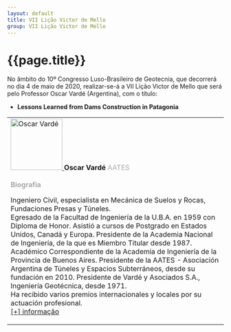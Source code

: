 ```yaml
---
layout: default
title: VII Lição Victor de Mello
group: VII Lição Victor de Mello
---
```


# {{page.title}}

No âmbito do 10º Congresso Luso-Brasileiro de Geotecnia, que decorrerá no dia 4 de maio de 2020, realizar-se-á a VII Lição Victor de Mello que será pelo Professor Oscar Vardé (Argentina), com o título:

 - **Lessons Learned from Dams Construction in Patagonia**

  <table class="table table-hover">
  <tbody>
  <tr> 
  <td> <a href="https://www.linkedin.com/in/oscar-varde-175b8a27/?originalSubdomain=ar"><img src="{{site.baseurl}}/images/speakers/oscar-alberto-varde.png" style="height:120px" title="Oscar Vardé " alt="Oscar Vardé"> </a><strong>Oscar Vardé  </strong>  <font color="#a9a9a9"> AATES <br> <br> <strong>Biografia</strong></font> <br>  
   
Ingeniero Civil, especialista en Mecánica de Suelos y Rocas, Fundaciones Presas y Túneles. 
<br>
Egresado de la Facultad de Ingeniería de la U.B.A. en 1959 con Diploma de Honor.
Asistió a cursos de Postgrado en Estados Unidos, Canadá y Europa.
Presidente de la Academia Nacional de Ingeniería, de la que es Miembro Titular desde 1987.
Académico Correspondiente de la Academia de Ingeniería de la Provincia de Buenos Aires.
Presidente de la AATES - Asociación Argentina de Túneles y Espacios Subterráneos, desde su fundación en 2010.
Presidente de Vardé y Asociados S.A., Ingeniería Geotécnica, desde 1971.
<br>
Ha recibido varios premios internacionales y locales por su actuación profesional.
<br>
<a href="https://www.facet.unt.edu.ar/facetinforma/wp-content/uploads/sites/9/2018/08/CV-Oscar-A.-Varde%C2%B4.pdf"> [+] informação</a>
   
   </td>
  </tr>

  </tbody>

</table>

